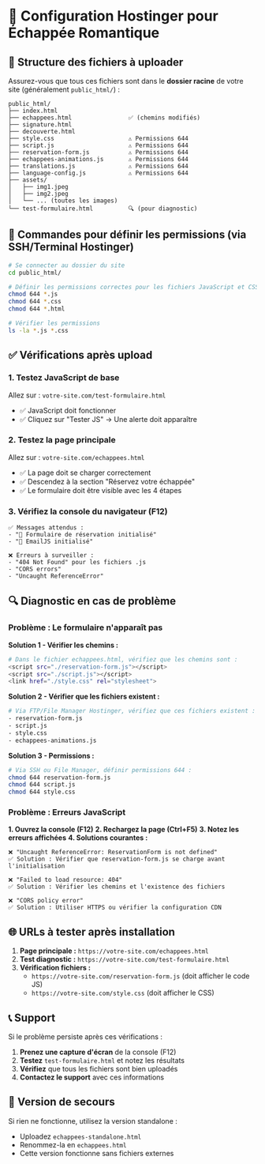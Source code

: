 # 🚀 Configuration Hostinger pour Échappée Romantique

## 📂 Structure des fichiers à uploader

Assurez-vous que tous ces fichiers sont dans le **dossier racine** de votre site (généralement `public_html/`) :

```
public_html/
├── index.html
├── echappees.html                ✅ (chemins modifiés)
├── signature.html
├── decouverte.html
├── style.css                     ⚠️ Permissions 644
├── script.js                     ⚠️ Permissions 644
├── reservation-form.js           ⚠️ Permissions 644
├── echappees-animations.js       ⚠️ Permissions 644
├── translations.js               ⚠️ Permissions 644
├── language-config.js            ⚠️ Permissions 644
├── assets/
│   ├── img1.jpeg
│   ├── img2.jpeg
│   └── ... (toutes les images)
└── test-formulaire.html          🔍 (pour diagnostic)
```

## 🔧 Commandes pour définir les permissions (via SSH/Terminal Hostinger)

```bash
# Se connecter au dossier du site
cd public_html/

# Définir les permissions correctes pour les fichiers JavaScript et CSS
chmod 644 *.js
chmod 644 *.css
chmod 644 *.html

# Vérifier les permissions
ls -la *.js *.css
```

## ✅ Vérifications après upload

### 1. Testez JavaScript de base
Allez sur : `votre-site.com/test-formulaire.html`
- ✅ JavaScript doit fonctionner
- ✅ Cliquez sur "Tester JS" → Une alerte doit apparaître

### 2. Testez la page principale
Allez sur : `votre-site.com/echappees.html`
- ✅ La page doit se charger correctement
- ✅ Descendez à la section "Réservez votre échappée"
- ✅ Le formulaire doit être visible avec les 4 étapes

### 3. Vérifiez la console du navigateur (F12)
```
✅ Messages attendus :
- "🚀 Formulaire de réservation initialisé"
- "📧 EmailJS initialisé"

❌ Erreurs à surveiller :
- "404 Not Found" pour les fichiers .js
- "CORS errors"
- "Uncaught ReferenceError"
```

## 🔍 Diagnostic en cas de problème

### Problème : Le formulaire n'apparaît pas

**Solution 1 - Vérifier les chemins :**
```bash
# Dans le fichier echappees.html, vérifiez que les chemins sont :
<script src="./reservation-form.js"></script>
<script src="./script.js"></script>
<link href="./style.css" rel="stylesheet">
```

**Solution 2 - Vérifier que les fichiers existent :**
```bash
# Via FTP/File Manager Hostinger, vérifiez que ces fichiers existent :
- reservation-form.js
- script.js  
- style.css
- echappees-animations.js
```

**Solution 3 - Permissions :**
```bash
# Via SSH ou File Manager, définir permissions 644 :
chmod 644 reservation-form.js
chmod 644 script.js
chmod 644 style.css
```

### Problème : Erreurs JavaScript

**1. Ouvrez la console (F12)**
**2. Rechargez la page (Ctrl+F5)**
**3. Notez les erreurs affichées**
**4. Solutions courantes :**

```
❌ "Uncaught ReferenceError: ReservationForm is not defined"
✅ Solution : Vérifier que reservation-form.js se charge avant l'initialisation

❌ "Failed to load resource: 404"
✅ Solution : Vérifier les chemins et l'existence des fichiers

❌ "CORS policy error"
✅ Solution : Utiliser HTTPS ou vérifier la configuration CDN
```

## 🌐 URLs à tester après installation

1. **Page principale :** `https://votre-site.com/echappees.html`
2. **Test diagnostic :** `https://votre-site.com/test-formulaire.html`
3. **Vérification fichiers :**
   - `https://votre-site.com/reservation-form.js` (doit afficher le code JS)
   - `https://votre-site.com/style.css` (doit afficher le CSS)

## 📞 Support

Si le problème persiste après ces vérifications :

1. **Prenez une capture d'écran** de la console (F12)
2. **Testez** `test-formulaire.html` et notez les résultats
3. **Vérifiez** que tous les fichiers sont bien uploadés
4. **Contactez le support** avec ces informations

## 🎯 Version de secours

Si rien ne fonctionne, utilisez la version standalone :
- Uploadez `echappees-standalone.html` 
- Renommez-la en `echappees.html`
- Cette version fonctionne sans fichiers externes 